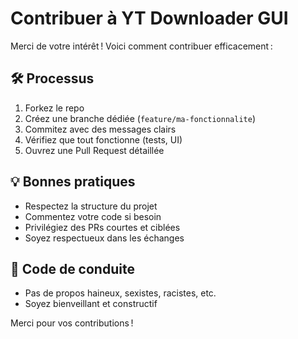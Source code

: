 # Contribuer à YT Downloader GUI

Merci de votre intérêt ! Voici comment contribuer efficacement :

## 🛠️ Processus

1. Forkez le repo
2. Créez une branche dédiée (`feature/ma-fonctionnalite`)
3. Commitez avec des messages clairs
4. Vérifiez que tout fonctionne (tests, UI)
5. Ouvrez une Pull Request détaillée

## 💡 Bonnes pratiques
- Respectez la structure du projet
- Commentez votre code si besoin
- Privilégiez des PRs courtes et ciblées
- Soyez respectueux dans les échanges

## 📝 Code de conduite
- Pas de propos haineux, sexistes, racistes, etc.
- Soyez bienveillant et constructif

Merci pour vos contributions !
